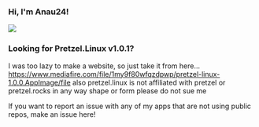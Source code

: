 ### Hi, I'm Anau24!

<img src="https://github-readme-stats.vercel.app/api?username=filStefan&show_icons=true&hide_border=true&theme=radical" />

### Looking for Pretzel.Linux v1.0.1?
I was too lazy to make a website, so just take it from here... https://www.mediafire.com/file/1my9f80wfqzdpwp/pretzel-linux-1.0.0.AppImage/file
also pretzel.linux is not affiliated with pretzel or pretzel.rocks in any way shape or form please do not sue me

If you want to report an issue with any of my apps that are not using public repos, make an issue here!

